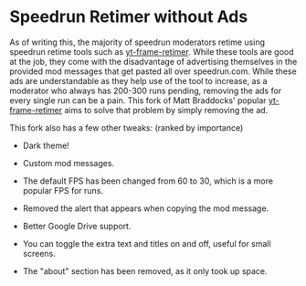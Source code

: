 # Speedrun Retimer without Ads

As of writing this, the majority of speedrun moderators retime using speedrun retime tools such as
[yt-frame-retimer](https://github.com/slashinfty/yt-frame-timer). While these tools are good at the
job, they come with the disadvantage of advertising themselves in the provided mod messages that
get pasted all over speedrun.com. While these ads are understandable as they help use of the tool to
increase, as a moderator who always has 200-300 runs pending, removing the ads for every single run
can be a pain. This fork of Matt Braddocks' popular
[yt-frame-retimer](https://github.com/slashinfty/yt-frame-timer) aims to solve that problem by
simply removing the ad.

This fork also has a few other tweaks: (ranked by importance)

- Dark theme!

- Custom mod messages.

- The default FPS has been changed from 60 to 30, which is a more popular FPS for runs.

- Removed the alert that appears when copying the mod message.

- Better Google Drive support.

- You can toggle the extra text and titles on and off, useful for small screens.

- The "about" section has been removed, as it only took up space.
